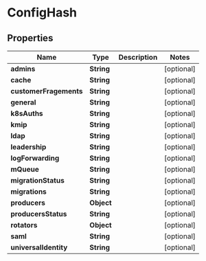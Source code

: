 

# ConfigHash


## Properties

Name | Type | Description | Notes
------------ | ------------- | ------------- | -------------
**admins** | **String** |  |  [optional]
**cache** | **String** |  |  [optional]
**customerFragements** | **String** |  |  [optional]
**general** | **String** |  |  [optional]
**k8sAuths** | **String** |  |  [optional]
**kmip** | **String** |  |  [optional]
**ldap** | **String** |  |  [optional]
**leadership** | **String** |  |  [optional]
**logForwarding** | **String** |  |  [optional]
**mQueue** | **String** |  |  [optional]
**migrationStatus** | **String** |  |  [optional]
**migrations** | **String** |  |  [optional]
**producers** | **Object** |  |  [optional]
**producersStatus** | **String** |  |  [optional]
**rotators** | **Object** |  |  [optional]
**saml** | **String** |  |  [optional]
**universalIdentity** | **String** |  |  [optional]



